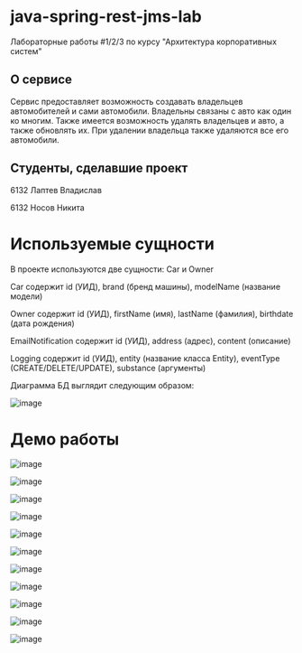 # java-spring-rest-jms-lab
Лабораторные работы #1/2/3 по курсу "Архитектура корпоративных систем"

## О сервисе
Сервис предоставляет возможность создавать владельцев автомобителей и сами автомобили. Владельны связаны с авто как один ко многим. Также имеется возможность удалять владельцев и авто, а также обновлять их. При удалении владельца также удаляются все его автомобили.

## Студенты, сделавшие проект
6132 Лаптев Владислав

6132 Носов Никита

# Используемые сущности

В проекте используются две сущности: Car и Owner

Car содержит id (УИД), brand (бренд машины), modelName (название модели)

Owner содержит id (УИД), firstName (имя), lastName (фамилия), birthdate (дата рождения)

EmailNotification содержит id (УИД), address (адрес), content (описание)

Logging содержит id (УИД), entity (название класса Entity), eventType (CREATE/DELETE/UPDATE), substance (аргументы)


Диаграмма БД выглядит следующим образом:

![image](https://github.com/user-attachments/assets/aa503fbf-1019-4f9d-95ac-111500edbf70)

# Демо работы

![image](https://github.com/user-attachments/assets/9f4183ab-70c5-48e6-8038-fd0568600a1e)

![image](https://github.com/user-attachments/assets/19f083fc-7dfc-48ea-afd2-5594bb50c156)

![image](https://github.com/user-attachments/assets/abf7da49-3e91-4d43-984c-d58ce8ec0c73)

![image](https://github.com/user-attachments/assets/22a3cf14-0477-407b-9d65-89fa383717f1)

![image](https://github.com/user-attachments/assets/fec5970d-92a5-40d5-955d-3cc28d0cd362)

![image](https://github.com/user-attachments/assets/b89bebde-3a68-490f-80da-eb0b4557a5e9)

![image](https://github.com/user-attachments/assets/240539be-8b8e-4399-98d6-819d7e81f009)

![image](https://github.com/user-attachments/assets/dc27c58b-a871-4b39-9da8-0b5b6907e92a)

![image](https://github.com/user-attachments/assets/6fea1be9-f76b-4807-a69a-9e391d0d45cb)

![image](https://github.com/user-attachments/assets/6772149f-f75a-4857-8dbd-6b84d79fa481)

![image](https://github.com/user-attachments/assets/5271cb6e-585a-4b0f-8940-78aea9b0ba68)

